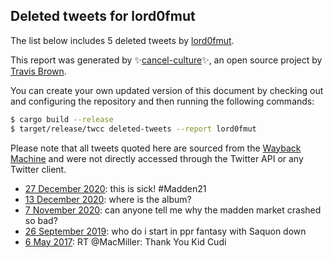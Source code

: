 ## Deleted tweets for lord0fmut

The list below includes 5 deleted tweets by
[lord0fmut](https://twitter.com/lord0fmut).



This report was generated by ✨[cancel-culture](https://github.com/travisbrown/cancel-culture)✨,
an open source project by [Travis Brown](https://twitter.com/travisbrown).

You can create your own updated version of this document by checking out and configuring the
repository and then running the following commands:

```bash
$ cargo build --release
$ target/release/twcc deleted-tweets --report lord0fmut
```

Please note that all tweets quoted here are sourced from the
[Wayback Machine](https://web.archive.org) and were not directly accessed through the Twitter API or
any Twitter client.

* [27 December 2020](https://web.archive.org/web/20201227203637/https://twitter.com/lord0fmut/status/1343294657049096193): this is sick!  #Madden21 <!--1343294657049096193-->
* [13 December 2020](https://web.archive.org/web/20201213230855/https://twitter.com/lord0fmut/status/1338259281045549057): where is the album? <!--1338259281045549057-->
* [ 7 November 2020](https://web.archive.org/web/20201107205939/https://twitter.com/lord0fmut/status/1325181072317931520): can anyone tell me why the madden market crashed so bad? <!--1325181072317931520-->
* [26 September 2019](https://web.archive.org/web/20190926150557/https://twitter.com/lord0fmut/status/1177228179322413056): who do i start in ppr fantasy with Saquon down <!--1177228179322413056-->
* [ 6 May 2017](https://web.archive.org/web/20170506203921/https://twitter.com/lord0fmut/status/860957177808334849): RT @MacMiller: Thank You Kid Cudi <!--860957177808334849-->
